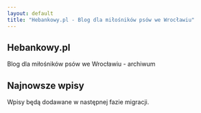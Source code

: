 ```yaml
---
layout: default
title: "Hebankowy.pl - Blog dla miłośników psów we Wrocławiu"
---
```


<section class="hero">
  <h1>Hebankowy.pl</h1>
  <p>Blog dla miłośników psów we Wrocławiu - archiwum</p>
</section>

<section class="posts">
  <h2>Najnowsze wpisy</h2>
  <!-- Posts will be added here when we implement them -->
  <p>Wpisy będą dodawane w następnej fazie migracji.</p>
</section>